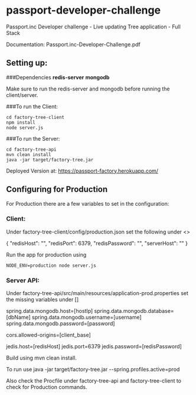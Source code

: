# passport-developer-challenge
Passport.inc Developer challenge - Live updating Tree application - Full Stack

Documentation: Passport.inc-Developer-Challenge.pdf

Setting up:
-----------

###Dependencies
**redis-server**
**mongodb**

Make sure to run the redis-server and mongodb before running the client/server.

###To run the Client:
```
cd factory-tree-client
npm install
node server.js
```

###To run the Server:
```
cd factory-tree-api
mvn clean install
java -jar target/factory-tree.jar
```

Deployed Version at: https://passport-factory.herokuapp.com/


## Configuring for Production
For Production there are a few variables to set in the configuration:

### Client:
Under factory-tree-client/config/production.json set the following under <>

{
  "redisHost": "<host>",
  "redisPort": 6379,
  "redisPassword": "<password>",
  "serverHost": "<serverHost>"
}

Run the app for production using
```
NODE_ENV=production node server.js
```

### Server API:
Under factory-tree-api/src/main/resources/application-prod.properties set the missing variables under []

spring.data.mongodb.host=[hostIp]
spring.data.mongodb.database=[dbName]
spring.data.mongodb.username=[username]
spring.data.mongodb.password=[password]

cors.allowed-origins=[client_base]

jedis.host=[redisHost]
jedis.port=6379
jedis.password=[redisPassword]

Build using mvn clean install.

To run use java -jar target/factory-tree.jar --spring.profiles.active=prod


Also check the Procfile under factory-tree-api and factory-tree-client to check for Production commands.

